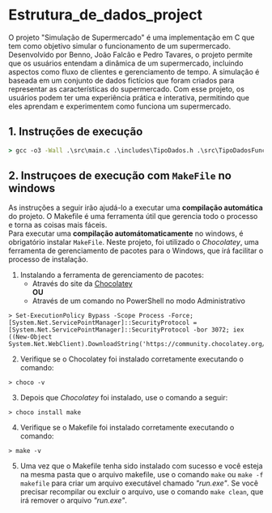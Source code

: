 # Estrutura_de_dados_project
O projeto "Simulação de Supermercado" é uma implementação em C que tem como objetivo simular o funcionamento de um supermercado. Desenvolvido por Benno, João Falcão e Pedro Tavares, o projeto permite que os usuários entendam a dinâmica de um supermercado, incluindo aspectos como fluxo de clientes e gerenciamento de tempo. A simulação é baseada em um conjunto de dados fictícios que foram criados para representar as características do supermercado. Com esse projeto, os usuários podem ter uma experiência prática e interativa, permitindo que eles aprendam e experimentem como funciona um supermercado.

## 1. Instruções de execução
```cmd
> gcc -o3 -Wall .\src\main.c .\includes\TipoDados.h .\src\TipoDadosFuncoes.c .\src\Utils.c .\includes\ListaLigada.h .\src\ListaLigadaFuncoes.c .\src\Import_Export.c -o  run.exe
```

## 2. Instruçoes de execução com `MakeFile` no windows 
As instruções a seguir irão ajudá-lo a executar uma **compilação automática** do projeto. O Makefile é uma ferramenta útil que gerencia todo o processo e torna as coisas mais fáceis.\
Para executar uma **compilação automátomaticamente** no windows, é obrigatório instalar `MakeFile`. Neste projeto, foi utilizado o _Chocolatey_, uma ferramenta de gerenciamento de pacotes para o Windows, que irá facilitar o processo de instalação.

1. Instalando a ferramenta de gerenciamento de pacotes:
    * Através do site da [Chocolatey](https://chocolatey.org/install#individual)\
    __**OU**__
    * Através de um comando no PowerShell no modo Administrativo
```pwsh
> Set-ExecutionPolicy Bypass -Scope Process -Force; [System.Net.ServicePointManager]::SecurityProtocol = [System.Net.ServicePointManager]::SecurityProtocol -bor 3072; iex ((New-Object System.Net.WebClient).DownloadString('https://community.chocolatey.org/install.ps1'))
```
2. Verifique se o Chocolatey foi instalado corretamente executando o comando:
```pwsh
> choco -v
```

3. Depois que _Chocolatey_ foi instalado, use o comando a seguir:
```pwsh
> choco install make
```
4. Verifique se o Makefile foi instalado corretamente executando o comando:
```pwsh
> make -v
```

5. Uma vez que o Makefile tenha sido instalado com sucesso e você esteja na mesma pasta que o arquivo makefile, use o comando `make` ou `make -f makefile` para criar um arquivo executável chamado _"run.exe"_. Se você precisar recompilar ou excluir o arquivo, use o comando `make clean`, que irá remover o arquivo _"run.exe"_.